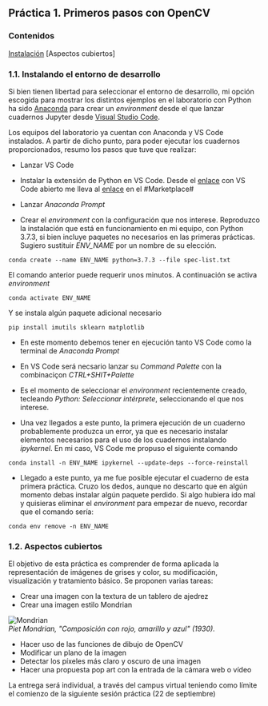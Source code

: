 ## Práctica 1. Primeros pasos con OpenCV

### Contenidos

[Instalación](#11-instalando-el-entorno-de-desarrollo)
[Aspectos cubiertos]

### 1.1. Instalando el entorno de desarrollo  

Si bien tienen libertad para seleccionar el entorno de desarrollo, mi opción escogida para mostrar
los distintos ejemplos en el laboratorio con Python ha sido [Anaconda](https://www.anaconda.com)
para crear un *environment* desde el que lanzar cuadernos Jupyter desde [Visual Studio Code](https://code.visualstudio.com).

Los equipos del laboratorio ya cuentan con Anaconda y VS Code instalados. A partir de dicho punto, para poder ejecutar los cuadernos
proporcionados, resumo los pasos que tuve que realizar:


- Lanzar VS Code

- Instalar la extensión de Python en VS Code. Desde el [enlace](https://code.visualstudio.com/docs/languages/python) con VS Code abierto me lleva al
[enlace](https://marketplace.visualstudio.com/items?itemName=ms-python.python) en el #Marketplace#

- Lanzar *Anaconda Prompt*

- Crear el *environment* con la configuración que nos interese. Reproduzco la instalación que está en funcionamiento en mi equipo, con Python 3.7.3, si bien incluye
paquetes no necesarios en las primeras prácticas. Sugiero sustituir *ENV_NAME* por un nombre de su elección.

```
conda create --name ENV_NAME python=3.7.3 --file spec-list.txt
```

El comando anterior puede requerir unos minutos. A continuación se activa *environment*

```
conda activate ENV_NAME
```

Y se instala algún paquete adicional necesario

```
pip install imutils sklearn matplotlib
```

- En este momento debemos tener en ejecución tanto VS Code como la terminal de *Anaconda Prompt*


- En VS Code será necsario lanzar su *Command Palette* con la combinaciçon *CTRL+SHIT+Palette*

- Es el momento de seleccionar el *environment* recientemente creado, tecleando *Python: Seleccionar intérprete*,  seleccionando el que nos interese.

- Una vez llegados a este punto, la primera ejecución de un cuaderno probablemente produzca un error, ya que es necesario instalar elementos necesarios para el
uso de los cuadernos instalando *ipykernel*. En mi caso, VS Code me propuso el siguiente comando


```
conda install -n ENV_NAME ipykernel --update-deps --force-reinstall
```

- Llegado a este punto, ya me fue posible ejecutar el cuaderno de esta primera práctica. Cruzo los dedos, aunque no descarto que en algún momento debas instalar algún paquete perdido.
Si algo hubiera ido mal y quisieras eliminar el *environment* para empezar de nuevo, recordar que el comando sería:

```
conda env remove -n ENV_NAME
```

### 1.2. Aspectos cubiertos

El objetivo de esta práctica es comprender de forma aplicada la representación de imágenes de grises y color, su modificación, visualización y tratamiento básico. Se proponen varias tareas:

- Crear una imagen con la textura de un tablero de ajedrez
- Crear una imagen estilo Mondrian

![Mondrian](https://sites.google.com/site/cuadrospepelo/_/rsrc/1379171406298/composicion-con-amarillo-rojo-azul-y-negro/Cuadro.jpg?height=399&width=400)  
*Piet Mondrian, "Composición con rojo, amarillo y azul" (1930).*

- Hacer uso de las funciones de dibujo de OpenCV
- Modificar un plano de la imagen
- Detectar los píxeles más claro y oscuro de una imagen
- Hacer una propuesta pop art con la entrada de la cámara web o vídeo

La entrega será individual, a través del campus virtual teniendo como límite el comienzo de la siguiente sesión práctica (22 de septiembre)
